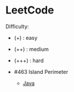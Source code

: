 # LeetCode

Difficulty:
- (+) : easy
- (++) : medium
- (+++) : hard

- #463 Island Perimeter
  - [Java](./463-island-perimeter.js)
